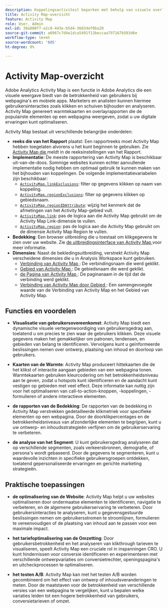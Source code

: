 ```yaml
---
description: Koppelingsactiviteit beperken met behulp van visuele overlays om de betrokkenheid van het publiek van uw webpagina's te controleren.
title: Activity Map-overzicht
feature: Activity Map
role: User, Admin
exl-id: 30a800f7-e2c8-443e-b5d4-36834ef0ba20
source-git-commit: a6967c7d4e1dca5491f13beccaa797167b503d6e
workflow-type: tm+mt
source-wordcount: '605'
ht-degree: 0%

---
```


# Activity Map-overzicht

Adobe Analytics Activity Map is een functie in Adobe Analytics die een visuele weergave biedt van de betrokkenheid van gebruikers bij webpagina&#39;s en mobiele apps. Marketers en analisten kunnen hiermee gebruikersinteracties zoals klikken en schuiven bijhouden en analyseren. Activity Map genereert warmtekaarten en overlayrapporten die de populairste elementen op een webpagina weergeven, zodat u uw digitale ervaringen kunt optimaliseren.

Activity Map bestaat uit verschillende belangrijke onderdelen:

* **reeks die van het Rapport** plaatst: Een rapportreeks moet Activity Map hebben toegelaten alvorens u het kunt beginnen te gebruiken. Zie [ Activity Map die ](/help/admin/tools/manage-rs/edit-settings/activity-map.md) meldt in de reeksinstellingen van het Rapport.
* **Implementatie**: De meeste rapportering van Activity Map is beschikbaar uit-van-de-doos. Sommige websites kunnen echter aanvullende implementatie nodig hebben om optimaal gebruik te kunnen maken van het bijhouden van koppelingen. De volgende implementatievariabelen zijn beschikbaar:
   * [`ActivityMap.linkExclusions`](/help/implement/vars/config-vars/activitymap-linkexclusions.md): filter op gegevens klikken op naam van koppeling.
   * [`ActivityMap.regionExclusions`](/help/implement/vars/config-vars/activitymap-regionexclusions.md): filter op gegevens klikken op gebiedsnaam.
   * [`ActivityMap.regionIDAttribute`](/help/implement/vars/config-vars/activitymap-regionidattribute.md): wijzig het kenmerk dat de afmetingen van het Activity Map-gebied vult.
   * [`ActivityMap.link`](/help/implement/vars/functions/activitymap-link.md): pas de logica aan die Activity Map gebruikt om de Activity Map Link-dimensie te vullen.
   * [`ActivityMap.region`](/help/implement/vars/functions/activitymap-region.md): pas de logica aan die Activity Map gebruikt om de dimensie Activity Map Region te vullen.
* **Bedekking**: Een browser uitbreiding die u toestaat om klikgegevens te zien over uw website. Zie [ de uitbreidingsinterface van Activity Map ](overlay/overview.md) voor meer informatie.
* **Dimensies**: Naast de bekledingsuitbreiding, verstrekt Activity Map verscheidene dimensies die u in Analysis Workspace kunt gebruiken.
   * [ Verbinding van Activity Map ](/help/components/dimensions/activity-map-link.md): De verbindingsnaam die werd geklikt.
   * [ Gebied van Activity Map ](/help/components/dimensions/activity-map-region.md): De gebiedsnaam die werd geklikt.
   * [ de Pagina van Activity Map ](/help/components/dimensions/activity-map-page.md): De paginanaam in de tijd dat de verbinding werd geklikt.
   * [ Verbinding van Activity Map door Gebied ](/help/components/dimensions/activity-map-link-by-region.md): Een samengevoegde waarde van de Verbinding van Activity Map en het Gebied van Activity Map.

## Functies en voordelen

* **Visualisatie van gebruikersovereenkomst**: Activity Map biedt een dynamische visuele vertegenwoordiging van gebruikersgedrag aan, toelatend u om precies te zien waar de gebruikers klikken. Deze visuele gegevens maken het gemakkelijker om patronen, tendensen, en gebieden van belang te identificeren. Vervolgens kunt u geïnformeerde beslissingen nemen over ontwerp, plaatsing van inhoud en doorloop van gebruikers.

* **Kaarten van de Warmte**: Activity Map produceert hittekaarten die de het klikst of interactie aangaan gebieden van een webpagina tonen. Warmtekaarten gebruiken kleurcodering om het betrokkenheidsniveau aan te geven, zodat u hotspots kunt identificeren en de aandacht kunt vestigen op gebieden met veel effect. Deze informatie kan nuttig zijn voor het optimaliseren van call-to-action-knoppen, -koppelingen, -formulieren of andere interactieve elementen.

* **de rapporten van de Bedekking**: De rapporten van de bedekking in Activity Map verstrekken gedetailleerde klikmetriek voor specifieke elementen op een webpagina. Door de doorklikpercentages en de betrokkenheidsniveaus van afzonderlijke elementen te begrijpen, kunt u uw ontwerp- en inhoudsstrategieën verfijnen om de gebruikerservaring te verbeteren.

* **de analyse van het Segment**: U kunt gebruikersgedrag analyseren dat op verschillende segmenten, zoals verkeersbronnen, demografie, of persona&#39;s wordt gebaseerd. Door de gegevens te segmenteren, kunt u waardevolle inzichten in specifieke gebruikersgroepen ontdekken, toelatend gepersonaliseerde ervaringen en gerichte marketing strategieën.

## Praktische toepassingen

* **de optimalisering van de Website**: Activity Map helpt u uw websites optimaliseren door ondermaatse elementen te identificeren, navigatie te verbeteren, en de algemene gebruikerservaring te verbeteren. Door gebruikersinteracties te analyseren, kunt u gegevensgestuurde beslissingen nemen om gebruikersstromen te stroomlijnen, formulieren te vereenvoudigen of de plaatsing van inhoud aan te passen voor een maximale impact.

* **het tariefoptimalisering van de Omzetting**: Door gebruikersbetrokkenheid en het analyseren van klikthrough tarieven te visualiseren, speelt Activity Map een cruciale rol in inspanningen CRO. U kunt hindernissen voor conversie identificeren en experimenteren met verschillende ontwerpvariaties om conversietrechter, openingspagina&#39;s en uitcheckprocessen te optimaliseren.

* **het testen A/B**: Activity Map kan met het testen A/B worden gecombineerd om het effect van ontwerp of inhoudsveranderingen te meten. Door de maatstaven voor de betrokkenheid van verschillende versies van een webpagina te vergelijken, kunt u bepalen welke variaties leiden tot een hogere betrokkenheid van gebruikers, conversietarieven of omzet.

